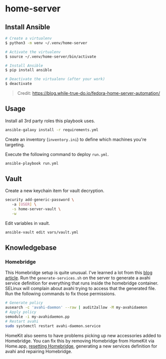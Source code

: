 # home-server

## Install Ansible

```bash
# Create a virtualenv
$ python3 -m venv ~/.venv/home-server

# Activate the virtualenv
$ source ~/.venv/home-server/bin/activate

# Install Ansible
$ pip install ansible

# Deactivate the virtualenv (after your work)
$ deactivate
```

> Credit: https://blog.while-true-do.io/fedora-home-server-automation/

## Usage

Install all 3rd party roles this playbook uses.

```bash
ansible-galaxy install -r requirements.yml
```

Create an inventory (`inventory.ini`) to define which machines you're targeting. 

Execute the following command to deploy `run.yml`.

```bash
ansible-playbook run.yml
```

## Vault

Create a new keychain item for vault decryption.

```bash
security add-generic-password \                          
   -a [USER] \
   -s home-server-vault \
   -w
```

Edit variables in vault.

```bash
ansible-vault edit vars/vault.yml
```

## Knowledgebase

### Homebridge

This Homebridge setup is quite unusual. I've learned a lot from
this [blog article](https://www.devwithimagination.com/2020/02/02/running-homebridge-on-docker-without-host-network-mode/).
Run the `generate-services.sh` on the server to generate a avahi service definition for
everything that runs inside the homebridge container. SELinux will complain about
avahi trying to access that the generated file. 
Run the following commands to fix those permissions.

```bash
# Generate policy
ausearch -c 'avahi-daemon' --raw | audit2allow -M my-avahidaemon
# Apply policy
semodule -i my-avahidaemon.pp
# Restart avahi
sudo systemctl restart avahi-daemon.service
```

HomeKit also seems to have problems picking up new accessories added to Homebridge.
You can fix this by removing Homebridge from HomeKit via Home.app, [resetting Homebridge](https://github.com/homebridge/homebridge/wiki/Connecting-Homebridge-To-HomeKit#how-to-reset-homebridge), generating a new services definition for avahi and repairing Homebridge.
